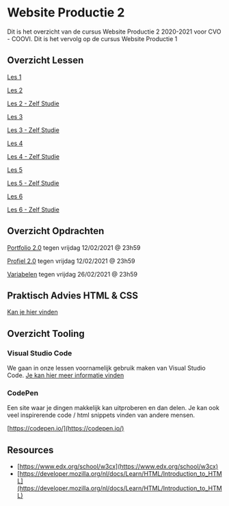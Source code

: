 # Website Productie 2

Dit is het overzicht van de cursus Website Productie 2 2020-2021 voor CVO - COOVI.
Dit is het vervolg op de cursus Website Productie 1

## Overzicht Lessen

[Les 1](./les_01)

[Les 2](./les_02)

[Les 2 - Zelf Studie](./les_02_selfstudy)

[Les 3](./les_03)

[Les 3 - Zelf Studie](./les_03_selfstudy)

[Les 4](./les_04)

[Les 4 - Zelf Studie](./les_04_selfstudy)

[Les 5](./les_05)

[Les 5 - Zelf Studie](./les_05_selfstudy)

[Les 6](./les_06)

[Les 6 - Zelf Studie](./les_06_selfstudy)

## Overzicht Opdrachten

[Portfolio 2.0](./opdracht-portfolio-2) tegen vrijdag 12/02/2021 @ 23h59

[Profiel 2.0](./opdracht-profiel-2) tegen vrijdag 12/02/2021 @ 23h59

[Variabelen](./opdracht-variabelen) tegen vrijdag 26/02/2021 @ 23h59

## Praktisch Advies HTML & CSS

[Kan je hier vinden](./praktisch-advies)

## Overzicht Tooling

### Visual Studio Code

We gaan in onze lessen voornamelijk gebruik maken van Visual Studio Code. [Je kan hier meer informatie vinden](visual-code-extensions.md)

### CodePen
Een site waar je dingen makkelijk kan uitproberen en dan delen. Je kan ook veel inspirerende code / html snippets vinden van andere mensen.

[https://codepen.io/](https://codepen.io/)

## Resources

- [https://www.edx.org/school/w3cx](https://www.edx.org/school/w3cx)
- [https://developer.mozilla.org/nl/docs/Learn/HTML/Introduction_to_HTML](https://developer.mozilla.org/nl/docs/Learn/HTML/Introduction_to_HTML)
